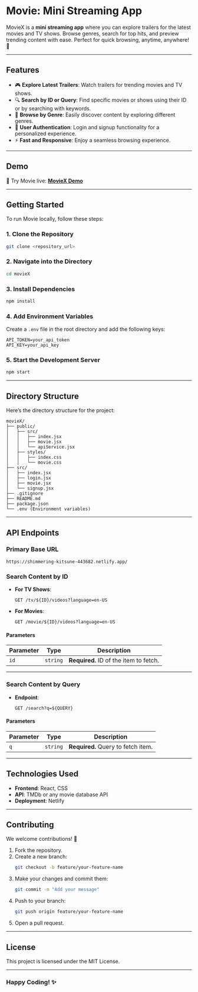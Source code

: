 # Movie: Mini Streaming App

MovieX is a **mini streaming app** where you can explore trailers for the latest movies and TV shows. Browse genres, search for top hits, and preview trending content with ease. Perfect for quick browsing, anytime, anywhere! 🚀

---

## Features
- 🎮 **Explore Latest Trailers**: Watch trailers for trending movies and TV shows.
- 🔍 **Search by ID or Query**: Find specific movies or shows using their ID or by searching with keywords.
- 🎦 **Browse by Genre**: Easily discover content by exploring different genres.
- 🔐 **User Authentication**: Login and signup functionality for a personalized experience.
- ⚡ **Fast and Responsive**: Enjoy a seamless browsing experience.

---

## Demo
🔗 Try Movie live: [**MovieX Demo**](https://shimmering-kitsune-443682.netlify.app/)

---

## Getting Started

To run Movie locally, follow these steps:

### 1. Clone the Repository
```bash
git clone <repository_url>
```

### 2. Navigate into the Directory
```bash
cd movieX
```

### 3. Install Dependencies
```bash
npm install
```

### 4. Add Environment Variables
Create a `.env` file in the root directory and add the following keys:
```
API_TOKEN=your_api_token
API_KEY=your_api_key
```

### 5. Start the Development Server
```bash
npm start
```

---

## Directory Structure
Here’s the directory structure for the project:

```
movieX/
├── public/
│   ├── src/
│   │   ├── index.jsx
│   │   ├── movie.jsx
│   │   └── apiService.jsx
│   ├── styles/
│   │   ├── index.css
│   │   └── movie.css
├── src/
│   ├── index.jsx
│   ├── login.jsx
│   ├── movie.jsx
│   └── signup.jsx
├── .gitignore
├── README.md
├── package.json
└── .env (Environment variables)
```

---

## API Endpoints

### Primary Base URL
```plaintext
https://shimmering-kitsune-443682.netlify.app/
```

### Search Content by ID
- **For TV Shows**:
  ```
  GET /tv/${ID}/videos?language=en-US
  ```
- **For Movies**:
  ```
  GET /movie/${ID}/videos?language=en-US
  ```

#### Parameters
| **Parameter** | **Type** | **Description**             |
|---------------|----------|-----------------------------|
| `id`          | `string` | **Required.** ID of the item to fetch. |

---

### Search Content by Query
- **Endpoint**:
  ```
  GET /search?q=${QUERY}
  ```

#### Parameters
| **Parameter** | **Type** | **Description**                   |
|---------------|----------|-----------------------------------|
| `q`           | `string` | **Required.** Query to fetch item.|

---

## Technologies Used
- **Frontend**: React, CSS
- **API**: TMDb or any movie database API
- **Deployment**: Netlify

---

## Contributing
We welcome contributions! 🎉

1. Fork the repository.
2. Create a new branch:
   ```bash
   git checkout -b feature/your-feature-name
   ```
3. Make your changes and commit them:
   ```bash
   git commit -m "Add your message"
   ```
4. Push to your branch:
   ```bash
   git push origin feature/your-feature-name
   ```
5. Open a pull request.

---

## License
This project is licensed under the MIT License.

---

### Happy Coding! ✨

